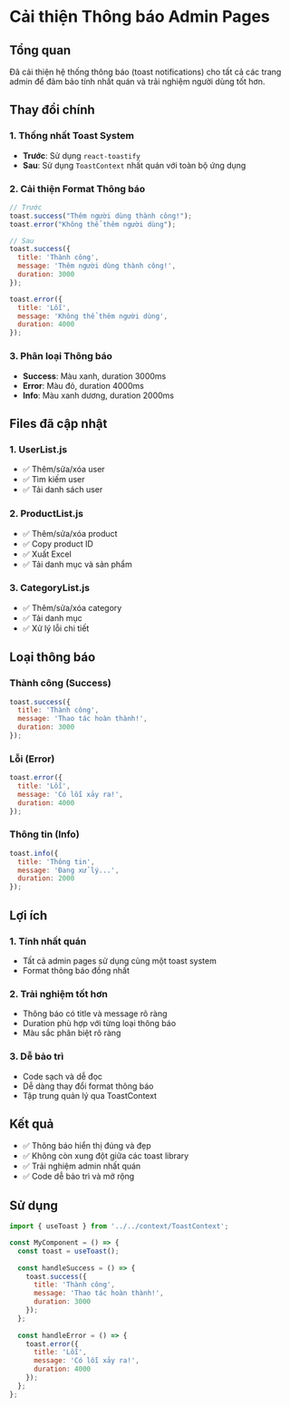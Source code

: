 # Cải thiện Thông báo Admin Pages

## Tổng quan

Đã cải thiện hệ thống thông báo (toast notifications) cho tất cả các trang admin để đảm bảo tính nhất quán và trải nghiệm người dùng tốt hơn.

## Thay đổi chính

### 1. **Thống nhất Toast System**
- **Trước**: Sử dụng `react-toastify` 
- **Sau**: Sử dụng `ToastContext` nhất quán với toàn bộ ứng dụng

### 2. **Cải thiện Format Thông báo**
```javascript
// Trước
toast.success("Thêm người dùng thành công!");
toast.error("Không thể thêm người dùng");

// Sau  
toast.success({
  title: 'Thành công',
  message: 'Thêm người dùng thành công!',
  duration: 3000
});

toast.error({
  title: 'Lỗi', 
  message: 'Không thể thêm người dùng',
  duration: 4000
});
```

### 3. **Phân loại Thông báo**
- **Success**: Màu xanh, duration 3000ms
- **Error**: Màu đỏ, duration 4000ms  
- **Info**: Màu xanh dương, duration 2000ms

## Files đã cập nhật

### 1. **UserList.js**
- ✅ Thêm/sửa/xóa user
- ✅ Tìm kiếm user
- ✅ Tải danh sách user

### 2. **ProductList.js**  
- ✅ Thêm/sửa/xóa product
- ✅ Copy product ID
- ✅ Xuất Excel
- ✅ Tải danh mục và sản phẩm

### 3. **CategoryList.js**
- ✅ Thêm/sửa/xóa category
- ✅ Tải danh mục
- ✅ Xử lý lỗi chi tiết

## Loại thông báo

### **Thành công (Success)**
```javascript
toast.success({
  title: 'Thành công',
  message: 'Thao tác hoàn thành!',
  duration: 3000
});
```

### **Lỗi (Error)**
```javascript
toast.error({
  title: 'Lỗi',
  message: 'Có lỗi xảy ra!',
  duration: 4000
});
```

### **Thông tin (Info)**
```javascript
toast.info({
  title: 'Thông tin',
  message: 'Đang xử lý...',
  duration: 2000
});
```

## Lợi ích

### 1. **Tính nhất quán**
- Tất cả admin pages sử dụng cùng một toast system
- Format thông báo đồng nhất

### 2. **Trải nghiệm tốt hơn**
- Thông báo có title và message rõ ràng
- Duration phù hợp với từng loại thông báo
- Màu sắc phân biệt rõ ràng

### 3. **Dễ bảo trì**
- Code sạch và dễ đọc
- Dễ dàng thay đổi format thông báo
- Tập trung quản lý qua ToastContext

## Kết quả

- ✅ Thông báo hiển thị đúng và đẹp
- ✅ Không còn xung đột giữa các toast library
- ✅ Trải nghiệm admin nhất quán
- ✅ Code dễ bảo trì và mở rộng

## Sử dụng

```javascript
import { useToast } from '../../context/ToastContext';

const MyComponent = () => {
  const toast = useToast();
  
  const handleSuccess = () => {
    toast.success({
      title: 'Thành công',
      message: 'Thao tác hoàn thành!',
      duration: 3000
    });
  };
  
  const handleError = () => {
    toast.error({
      title: 'Lỗi',
      message: 'Có lỗi xảy ra!',
      duration: 4000
    });
  };
};
``` 